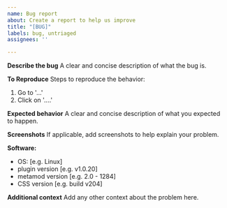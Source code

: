 ```yaml
---
name: Bug report
about: Create a report to help us improve
title: "[BUG]"
labels: bug, untriaged
assignees: ''

---
```


**Describe the bug**
A clear and concise description of what the bug is.

**To Reproduce**
Steps to reproduce the behavior:
1. Go to '...'
2. Click on '....'

**Expected behavior**
A clear and concise description of what you expected to happen.

**Screenshots**
If applicable, add screenshots to help explain your problem.

**Software:**
 - OS: [e.g. Linux]
 - plugin version [e.g. v1.0.20]
 - metamod version [e.g. 2.0 - 1284]
 - CSS version [e.g. build v204]

**Additional context**
Add any other context about the problem here.
